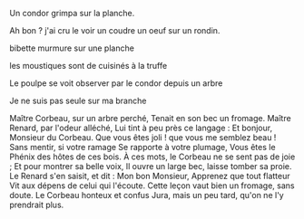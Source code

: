 Un condor grimpa sur la planche.

Ah bon ? j'ai cru le voir un coudre un oeuf sur un rondin.

bibette murmure sur une planche

les moustiques sont de cuisinés à la truffe

Le poulpe se voit observer par le condor depuis un arbre

Je ne suis pas seule sur ma branche

Maître Corbeau, sur un arbre perché,
Tenait en son bec un fromage.
Maître Renard, par l'odeur alléché,
Lui tint à peu près ce langage :
Et bonjour, Monsieur du Corbeau.
Que vous êtes joli ! que vous me semblez beau !
Sans mentir, si votre ramage
Se rapporte à votre plumage,
Vous êtes le Phénix des hôtes de ces bois.
À ces mots, le Corbeau ne se sent pas de joie ;
Et pour montrer sa belle voix,
Il ouvre un large bec, laisse tomber sa proie.
Le Renard s'en saisit, et dit : Mon bon Monsieur,
Apprenez que tout flatteur
Vit aux dépens de celui qui l'écoute.
Cette leçon vaut bien un fromage, sans doute.
Le Corbeau honteux et confus
Jura, mais un peu tard, qu'on ne l'y prendrait plus.


